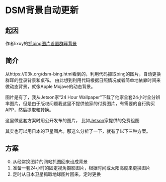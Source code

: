 # DSM背景自动更新
## 起因
作者lixuy的[抓bing图片设置群晖背景](https://github.com/lixuy/DSM_Login_BingWallpaper)

## 简介
从https://03k.org/dsm-bing.html看到的，利用代码抓取bing的图片，自动更换群晖的登录背景和桌布。
由此想到利用代码根据日照情况或者简单地依靠时间来做动态背景，就像Apple Mojave的动态背景。

图片是有了，我从Jetson家“24 Hour Wallpaper”下载了他家全套24小时全分辨率图片，但是由于版权问题我这里不提供他家的付费图片，有需要的自行购买APP，然后提取和转换。

这里做这套方案时用公开发布的图片， 比如[Jetson](https://www.jetsoncreative.com/mojave)家提供的免费组图

其实也可以用日本的卫星图片。那这么分析了一下，就有了以下三种方案。

## 方案
0. 从经常换图片的网站抓图回来设成背景
0. 准备一套24小时的固定视角摄影图片，根据时间或太阳高度来更换图片
0. 定时从日本卫星抓取地球图片回来，定时更换



